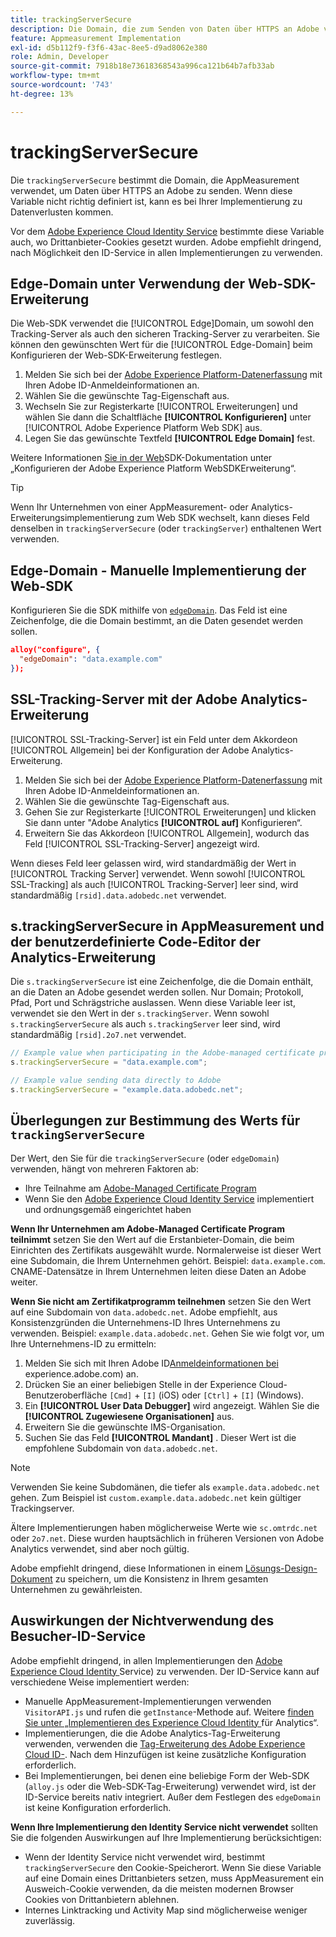 ```yaml
---
title: trackingServerSecure
description: Die Domain, die zum Senden von Daten über HTTPS an Adobe verwendet wird.
feature: Appmeasurement Implementation
exl-id: d5b112f9-f3f6-43ac-8ee5-d9ad8062e380
role: Admin, Developer
source-git-commit: 7918b18e73618368543a996ca121b64b7afb33ab
workflow-type: tm+mt
source-wordcount: '743'
ht-degree: 13%

---
```


# trackingServerSecure

Die `trackingServerSecure` bestimmt die Domain, die AppMeasurement verwendet, um Daten über HTTPS an Adobe zu senden. Wenn diese Variable nicht richtig definiert ist, kann es bei Ihrer Implementierung zu Datenverlusten kommen.

Vor dem [Adobe Experience Cloud Identity Service](https://experienceleague.adobe.com/en/docs/id-service/using/home) bestimmte diese Variable auch, wo Drittanbieter-Cookies gesetzt wurden. Adobe empfiehlt dringend, nach Möglichkeit den ID-Service in allen Implementierungen zu verwenden.

## Edge-Domain unter Verwendung der Web-SDK-Erweiterung

Die Web-SDK verwendet die [!UICONTROL Edge]Domain, um sowohl den Tracking-Server als auch den sicheren Tracking-Server zu verarbeiten. Sie können den gewünschten Wert für die [!UICONTROL Edge-Domain] beim Konfigurieren der Web-SDK-Erweiterung festlegen.

1. Melden Sie sich bei der [Adobe Experience Platform-Datenerfassung](https://experience.adobe.com/data-collection) mit Ihren Adobe ID-Anmeldeinformationen an.
1. Wählen Sie die gewünschte Tag-Eigenschaft aus.
1. Wechseln Sie zur Registerkarte [!UICONTROL Erweiterungen] und wählen Sie dann die Schaltfläche **[!UICONTROL Konfigurieren]** unter [!UICONTROL Adobe Experience Platform Web SDK] aus.
1. Legen Sie das gewünschte Textfeld **[!UICONTROL Edge Domain]** fest.

Weitere Informationen [ Sie in der Web](https://experienceleague.adobe.com/docs/experience-platform/edge/extension/web-sdk-extension-configuration.html?lang=de)SDK-Dokumentation unter „Konfigurieren der Adobe Experience Platform WebSDKErweiterung“.

>[!TIP]
>
>Wenn Ihr Unternehmen von einer AppMeasurement- oder Analytics-Erweiterungsimplementierung zum Web SDK wechselt, kann dieses Feld denselben in `trackingServerSecure` (oder `trackingServer`) enthaltenen Wert verwenden.

## Edge-Domain - Manuelle Implementierung der Web-SDK

Konfigurieren Sie die SDK mithilfe von [`edgeDomain`](https://experienceleague.adobe.com/en/docs/experience-platform/web-sdk/commands/configure/edgedomain). Das Feld ist eine Zeichenfolge, die die Domain bestimmt, an die Daten gesendet werden sollen.

```json
alloy("configure", {
  "edgeDomain": "data.example.com"
});
```

## SSL-Tracking-Server mit der Adobe Analytics-Erweiterung

[!UICONTROL SSL-Tracking-Server] ist ein Feld unter dem Akkordeon [!UICONTROL Allgemein] bei der Konfiguration der Adobe Analytics-Erweiterung.

1. Melden Sie sich bei der [Adobe Experience Platform-Datenerfassung](https://experience.adobe.com/data-collection) mit Ihren Adobe ID-Anmeldeinformationen an.
1. Wählen Sie die gewünschte Tag-Eigenschaft aus.
1. Gehen Sie zur Registerkarte [!UICONTROL Erweiterungen] und klicken Sie dann unter &quot;Adobe Analytics **[!UICONTROL auf]** Konfigurieren“.
1. Erweitern Sie das Akkordeon [!UICONTROL Allgemein], wodurch das Feld [!UICONTROL SSL-Tracking-Server] angezeigt wird.

Wenn dieses Feld leer gelassen wird, wird standardmäßig der Wert in [!UICONTROL Tracking Server] verwendet. Wenn sowohl [!UICONTROL SSL-Tracking] als auch [!UICONTROL Tracking-Server] leer sind, wird standardmäßig `[rsid].data.adobedc.net` verwendet.

## s.trackingServerSecure in AppMeasurement und der benutzerdefinierte Code-Editor der Analytics-Erweiterung

Die `s.trackingServerSecure` ist eine Zeichenfolge, die die Domain enthält, an die Daten an Adobe gesendet werden sollen. Nur Domain; Protokoll, Pfad, Port und Schrägstriche auslassen. Wenn diese Variable leer ist, verwendet sie den Wert in der `s.trackingServer`. Wenn sowohl `s.trackingServerSecure` als auch `s.trackingServer` leer sind, wird standardmäßig `[rsid].2o7.net` verwendet.

```js
// Example value when participating in the Adobe-managed certificate program
s.trackingServerSecure = "data.example.com";

// Example value sending data directly to Adobe
s.trackingServerSecure = "example.data.adobedc.net";
```

## Überlegungen zur Bestimmung des Werts für `trackingServerSecure`

Der Wert, den Sie für die `trackingServerSecure` (oder `edgeDomain`) verwenden, hängt von mehreren Faktoren ab:

* Ihre Teilnahme am [Adobe-Managed Certificate Program](https://experienceleague.adobe.com/en/docs/core-services/interface/data-collection/adobe-managed-cert)
* Wenn Sie den [Adobe Experience Cloud Identity Service](https://experienceleague.adobe.com/en/docs/id-service/using/home) implementiert und ordnungsgemäß eingerichtet haben

**Wenn Ihr Unternehmen am Adobe-Managed Certificate Program teilnimmt** setzen Sie den Wert auf die Erstanbieter-Domain, die beim Einrichten des Zertifikats ausgewählt wurde. Normalerweise ist dieser Wert eine Subdomain, die Ihrem Unternehmen gehört. Beispiel: `data.example.com`. CNAME-Datensätze in Ihrem Unternehmen leiten diese Daten an Adobe weiter.

**Wenn Sie nicht am Zertifikatprogramm teilnehmen** setzen Sie den Wert auf eine Subdomain von `data.adobedc.net`. Adobe empfiehlt, aus Konsistenzgründen die Unternehmens-ID Ihres Unternehmens zu verwenden. Beispiel: `example.data.adobedc.net`. Gehen Sie wie folgt vor, um Ihre Unternehmens-ID zu ermitteln:

1. Melden Sie sich mit Ihren Adobe ID[Anmeldeinformationen bei ](https://experience.adobe.com)experience.adobe.com) an.
1. Drücken Sie an einer beliebigen Stelle in der Experience Cloud-Benutzeroberfläche `[Cmd]` + `[I]` (iOS) oder `[Ctrl]` + `[I]` (Windows).
1. Ein **[!UICONTROL User Data Debugger]** wird angezeigt. Wählen Sie die **[!UICONTROL Zugewiesene Organisationen]** aus.
1. Erweitern Sie die gewünschte IMS-Organisation.
1. Suchen Sie das Feld **[!UICONTROL Mandant]** . Dieser Wert ist die empfohlene Subdomain von `data.adobedc.net`.

>[!NOTE]
>
>Verwenden Sie keine Subdomänen, die tiefer als `example.data.adobedc.net` gehen. Zum Beispiel ist `custom.example.data.adobedc.net` kein gültiger Trackingserver.

Ältere Implementierungen haben möglicherweise Werte wie `sc.omtrdc.net` oder `2o7.net`. Diese wurden hauptsächlich in früheren Versionen von Adobe Analytics verwendet, sind aber noch gültig.

Adobe empfiehlt dringend, diese Informationen in einem [Lösungs-Design-Dokument](../../prepare/solution-design.md) zu speichern, um die Konsistenz in Ihrem gesamten Unternehmen zu gewährleisten.

## Auswirkungen der Nichtverwendung des Besucher-ID-Service

Adobe empfiehlt dringend, in allen Implementierungen den [Adobe Experience Cloud Identity ](https://experienceleague.adobe.com/en/docs/id-service/using/home)Service) zu verwenden. Der ID-Service kann auf verschiedene Weise implementiert werden:

* Manuelle AppMeasurement-Implementierungen verwenden `VisitorAPI.js` und rufen die `getInstance`-Methode auf. Weitere [ finden Sie unter „Implementieren des Experience Cloud Identity ](https://experienceleague.adobe.com/en/docs/id-service/using/implementation/setup-analytics) für Analytics“.
* Implementierungen, die die Adobe Analytics-Tag-Erweiterung verwenden, verwenden die [Tag-Erweiterung des Adobe Experience Cloud ID-](https://experienceleague.adobe.com/en/docs/experience-platform/tags/extensions/client/id-service/overview). Nach dem Hinzufügen ist keine zusätzliche Konfiguration erforderlich.
* Bei Implementierungen, bei denen eine beliebige Form der Web-SDK (`alloy.js` oder die Web-SDK-Tag-Erweiterung) verwendet wird, ist der ID-Service bereits nativ integriert. Außer dem Festlegen des `edgeDomain` ist keine Konfiguration erforderlich.

**Wenn Ihre Implementierung den Identity Service nicht verwendet** sollten Sie die folgenden Auswirkungen auf Ihre Implementierung berücksichtigen:

* Wenn der Identity Service nicht verwendet wird, bestimmt `trackingServerSecure` den Cookie-Speicherort. Wenn Sie diese Variable auf eine Domain eines Drittanbieters setzen, muss AppMeasurement ein Ausweich-Cookie verwenden, da die meisten modernen Browser Cookies von Drittanbietern ablehnen.
* Internes Linktracking und Activity Map sind möglicherweise weniger zuverlässig.

